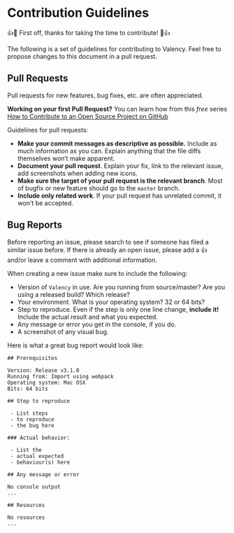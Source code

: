 # Contribution Guidelines

:+1::tada: First off, thanks for taking the time to contribute! :tada::+1:

The following is a set of guidelines for contributing to Valency. Feel free to propose changes to this document in a pull request.

## Pull Requests

Pull requests for new features, bug fixes, etc. are often appreciated.

**Working on your first Pull Request?** You can learn how from this _free_ series
[How to Contribute to an Open Source Project on GitHub](https://egghead.io/courses/how-to-contribute-to-an-open-source-project-on-github)

Guidelines for pull requests:

- **Make your commit messages as descriptive as possible.** Include as much information as you can. Explain anything that the file diffs themselves won’t make apparent.
- **Document your pull request**. Explain your fix, link to the relevant issue, add screenshots when adding new icons.
- **Make sure the target of your pull request is the relevant branch**. Most of bugfix or new feature should go to the `master` branch.
- **Include only related work**. If your pull request has unrelated commit, it won't be accepted.

## Bug Reports

Before reporting an issue, please search to see if someone has filed a similar issue before. If there is already an open issue, please add a :+1: and/or leave a comment with additional information.

When creating a new issue make sure to include the following:

- Version of `Valency` in use. Are you running from source/master? Are you using a released build? Which release?
- Your environment. What is your operating system? 32 or 64 bits?
- Step to reproduce. Even if the step is only one line change, **include it!** Include the actual result and what you expected.
- Any message or error you get in the console, if you do.
- A screenshot of any visual bug.

Here is what a great bug report would look like:

```
## Prerequisites

Version: Release v3.1.0
Running from: Import using webpack
Operating system: Mac OSX
Bits: 64 bits

## Step to reproduce

 - List steps
 - to reproduce
 - the bug here

### Actual behavior:

 - List the
 - actual expected
 - behaviour(s) here

## Any message or error

No console output
...

## Resources

No resources
...
```
